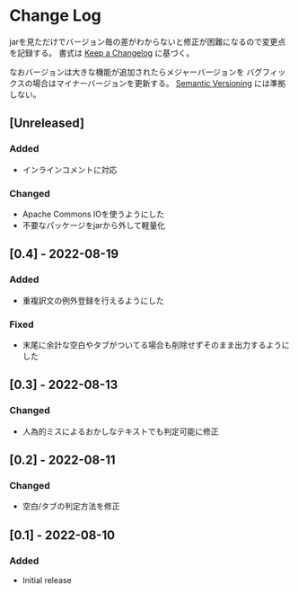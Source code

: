 # Change Log
jarを見ただけでバージョン毎の差がわからないと修正が困難になるので変更点を記録する。
書式は [Keep a Changelog](http://keepachangelog.com/) に基づく。

なおバージョンは大きな機能が追加されたらメジャーバージョンを
バグフィックスの場合はマイナーバージョンを更新する。
[Semantic Versioning](http://semver.org/) には準拠しない。

## [Unreleased]

### Added
- インラインコメントに対応
### Changed
- Apache Commons IOを使うようにした
- 不要なパッケージをjarから外して軽量化

## [0.4] - 2022-08-19
### Added
- 重複訳文の例外登録を行えるようにした

### Fixed
- 末尾に余計な空白やタブがついてる場合も削除せずそのまま出力するようにした

## [0.3] - 2022-08-13
### Changed
- 人為的ミスによるおかしなテキストでも判定可能に修正

## [0.2] - 2022-08-11
### Changed
- 空白/タブの判定方法を修正

## [0.1] - 2022-08-10
### Added
- Initial release
